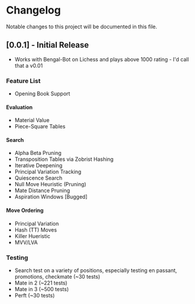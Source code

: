 # Changelog

Notable changes to this project will be documented in this file.


## [0.0.1] - Initial Release

- Works with Bengal-Bot on Lichess and plays above 1000 rating - I'd call that a v0.01


### Feature List
 - Opening Book Support

#### Evaluation
 - Material Value
 - Piece-Square Tables 

#### Search
 - Alpha Beta Pruning
 - Transposition Tables via Zobrist Hashing
 - Iterative Deepening
 - Principal Variation Tracking
 - Quiescence Search
 - Null Move Heuristic (Pruning)
 - Mate Distance Pruning
 - Aspiration Windows [Bugged]

#### Move Ordering
 - Principal Variation
 - Hash (TT) Moves
 - Killer Hueristic
 - MVV/LVA

### Testing
 - Search test on a variety of positions, especially testing en passant, promotions, checkmate (~30 tests)
 - Mate in 2 (~221 tests)
 - Mate in 3 (~500 tests)
 - Perft (~30 tests)
